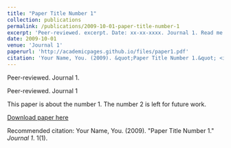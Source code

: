 ```yaml
---
title: "Paper Title Number 1"
collection: publications
permalink: /publications/2009-10-01-paper-title-number-1
excerpt: 'Peer-reviewed. excerpt. Date: xx-xx-xxxx. Journal 1. Read me.'
date: 2009-10-01
venue: 'Journal 1'
paperurl: 'http://academicpages.github.io/files/paper1.pdf'
citation: 'Your Name, You. (2009). &quot;Paper Title Number 1.&quot; <i>Journal 1</i>. 1(1).'
---
```


<div class="small">
   Peer-reviewed. Journal 1.
</div> 

Peer-reviewed. Journal 1 


This paper is about the number 1. The number 2 is left for future work.

[Download paper here](http://academicpages.github.io/files/paper1.pdf)

Recommended citation: Your Name, You. (2009). "Paper Title Number 1." <i>Journal 1</i>. 1(1).